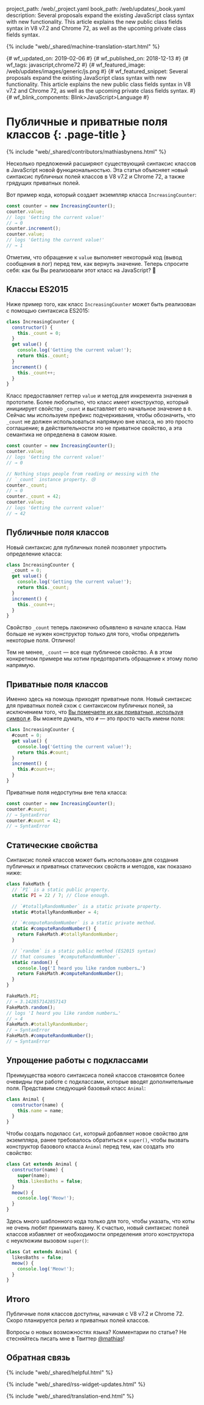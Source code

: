 project_path: /web/_project.yaml
book_path: /web/updates/_book.yaml
description: Several proposals expand the existing JavaScript class syntax with new functionality. This article explains the new public class fields syntax in V8 v7.2 and Chrome 72, as well as the upcoming private class fields syntax.

{% include "web/_shared/machine-translation-start.html" %}

{# wf_updated_on: 2019-02-06 #}
{# wf_published_on: 2018-12-13 #}
{# wf_tags: javascript,chrome72 #}
{# wf_featured_image: /web/updates/images/generic/js.png #}
{# wf_featured_snippet: Several proposals expand the existing JavaScript class syntax with new functionality. This article explains the new public class fields syntax in V8 v7.2 and Chrome 72, as well as the upcoming private class fields syntax. #}
{# wf_blink_components: Blink>JavaScript>Language #}

# Публичные и приватные поля классов {: .page-title }

{% include "web/_shared/contributors/mathiasbynens.html" %}

Несколько предложений расширяют существующий синтаксис классов в JavaScript новой функциональностью. Эта статья
объясняет новый синтаксис публичных полей классов в V8 v7.2 и Chrome 72, а также грядущих приватных полей.

Вот пример кода, который создает экземпляр класса `IncreasingCounter`:

```js
const counter = new IncreasingCounter();
counter.value;
// logs 'Getting the current value!'
// → 0
counter.increment();
counter.value;
// logs 'Getting the current value!'
// → 1
```

Отметим, что обращение к `value` выполняет некоторый код (вывод сообщения в лог) перед тем, как вернуть значение. Теперь
спросите себя: как бы Вы реализовали этот класс на JavaScript? 🤔

## Классы ES2015

Ниже пример того, как класс `IncreasingCounter` может быть реализован с помощью синтаксиса ES2015:

```js
class IncreasingCounter {
  constructor() {
    this._count = 0;
  }
  get value() {
    console.log('Getting the current value!');
    return this._count;
  }
  increment() {
    this._count++;
  }
}
```

Класс предоставляет геттер `value` и метод для инкремента значения в прототипе. Более любопытно, что класс имеет
конструктор, который инициирует свойство `_count` и выставляет его начальное значение в `0`. Сейчас мы используем
префикс подчеркивания, чтобы обозначить, что `_count` не должен использоваться напрямую вне класса, но это просто
соглашение; в действительности это не приватное свойство, а эта семантика не определена в самом языке.

```js
const counter = new IncreasingCounter();
counter.value;
// logs 'Getting the current value!'
// → 0

// Nothing stops people from reading or messing with the
// `_count` instance property. 😢
counter._count;
// → 0
counter._count = 42;
counter.value;
// logs 'Getting the current value!'
// → 42
```

## Публичные поля классов

Новый синтаксис для публичных полей позволяет упростить определение класса:

```js
class IncreasingCounter {
  _count = 0;
  get value() {
    console.log('Getting the current value!');
    return this._count;
  }
  increment() {
    this._count++;
  }
}
```

Свойство `_count` теперь лаконично объявлено в начале класса. Нам больше не нужен конструктор только для того, чтобы
определить некоторые поля. Отлично!

Тем не менее, `_count` — все еще публичное свойство. А в этом конкретном примере мы хотим предотвратить обращение к
этому полю напрямую.

## Приватные поля классов

Именно здесь на помощь приходят приватные поля. Новый синтаксис для приватных полей схож с синтаксисом публичных полей,
за исключением того, что [Вы помечаете их как приватные, используя символ
`#`](https://github.com/tc39/proposal-class-fields/blob/master/PRIVATE_SYNTAX_FAQ.md).
Вы можете думать, что `#` — это просто часть имени поля:

```js
class IncreasingCounter {
  #count = 0;
  get value() {
    console.log('Getting the current value!');
    return this.#count;
  }
  increment() {
    this.#count++;
  }
}
```

Приватные поля недоступны вне тела класса:

```js
const counter = new IncreasingCounter();
counter.#count;
// → SyntaxError
counter.#count = 42;
// → SyntaxError
```

## Статические свойства

Синтаксис полей классов может быть использован для создания публичных и приватных статических свойств и методов, как
показано ниже:

```js
class FakeMath {
  // `PI` is a static public property.
  static PI = 22 / 7; // Close enough.

  // `#totallyRandomNumber` is a static private property.
  static #totallyRandomNumber = 4;

  // `#computeRandomNumber` is a static private method.
  static #computeRandomNumber() {
    return FakeMath.#totallyRandomNumber;
  }

  // `random` is a static public method (ES2015 syntax)
  // that consumes `#computeRandomNumber`.
  static random() {
    console.log('I heard you like random numbers…')
    return FakeMath.#computeRandomNumber();
  }
}

FakeMath.PI;
// → 3.142857142857143
FakeMath.random();
// logs 'I heard you like random numbers…'
// → 4
FakeMath.#totallyRandomNumber;
// → SyntaxError
FakeMath.#computeRandomNumber();
// → SyntaxError
```

## Упрощение работы с подклассами

Преимущества нового синтаксиса полей классов становятся более очевидны при работе с подклассами, которые вводят
дополнительные поля. Представим следующий базовый класс `Animal`:

```js
class Animal {
  constructor(name) {
    this.name = name;
  }
}
```

Чтобы создать подкласс `Cat`, который добавляет новое свойство для экземпляра, ранее требовалось обратиться к `super()`,
чтобы вызвать конструктор базового класса `Animal` перед тем, как создать это свойство:

```js
class Cat extends Animal {
  constructor(name) {
    super(name);
    this.likesBaths = false;
  }
  meow() {
    console.log('Meow!');
  }
}
```

Здесь много шаблонного кода только для того, чтобы указать, что коты не очень любят принимать ванну. К счастью, новый
синтаксис полей классов избавляет от необходимости определения этого конструктора с неуклюжим вызовом `super()`:

```js
class Cat extends Animal {
  likesBaths = false;
  meow() {
    console.log('Meow!');
  }
}
```

## Итого

Публичные поля классов доступны, начиная с V8 v7.2 и Chrome 72. Скоро планируется релиз и приватных полей классов.

Вопросы о новых возможностях языка? Комментарии по статье? Не стесняйтесь писать мне в Твиттер [@mathias](https://twitter.com/mathias)!

## Обратная связь

{% include "web/_shared/helpful.html" %}

{% include "web/_shared/rss-widget-updates.html" %}

{% include "web/_shared/translation-end.html" %}